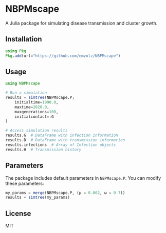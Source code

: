 # NBPMscape

A Julia package for simulating disease transmission and cluster growth.

## Installation

```julia
using Pkg
Pkg.add(url="https://github.com/emvolz/NBPMscape")
```

## Usage

```julia
using NBPMscape

# Run a simulation
results = simtree(NBPMscape.P; 
    initialtime=1990.0, 
    maxtime=2020.0, 
    maxgenerations=100, 
    initialcontact=:G
)

# Access simulation results
results.G  # DataFrame with infection information
results.D  # DataFrame with transmission information
results.infections  # Array of Infection objects
results.H  # Transmission history
```

## Parameters

The package includes default parameters in `NBPMscape.P`. You can modify these parameters:

```julia
my_params = merge(NBPMscape.P, (μ = 0.002, ω = 0.7))
results = simtree(my_params)
```

## License

MIT
